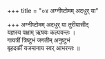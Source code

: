+++
title = "०४ अग्नीष्टोमम् अदधुर् या"

+++
अग्नीष्टोमम् अदधुर् या तुरीयासीद्  
यज्ञस्य पक्षाम् ऋषयः कल्पयन्तः ।  
गायत्रीं त्रिष्टुभं जगतीम् अनुष्टुभं  
बृहदर्कीं यजमानाय स्वर् आभरन्तः ॥